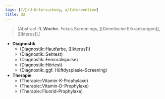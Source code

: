 ```yaml
---
tags: [f/🦄/U-Untersuchung, a/Intervention]
title: U2
---
```

> (Abstract::**1. Woche.** Fokus Screenings, [[Genetische Erkrankungen]], [[Ikterus]].)
- **Diagnostik**
	- (Diagnostik::Hautfarbe, [[Ikterus]])
	- (Diagnostik::Sehtest)
	- (Diagnostik::Femoralispulse)
	- (Diagnostik::Hörtest)
	- (Diagnostik::ggf. Hüftdysplasie-Screening)
- **Therapie**
	- (Therapie::Vitamin-K-Prophylaxe)
	- (Therapie::Vitamin-D-Prophylaxe)
	- (Therapie::Fluorid-Prophylaxe)